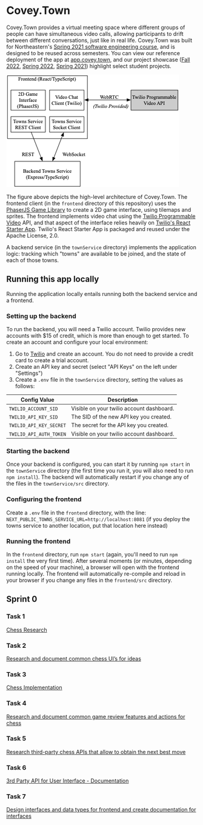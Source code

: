 # Covey.Town

Covey.Town provides a virtual meeting space where different groups of people can have simultaneous video calls, allowing participants to drift between different conversations, just like in real life.
Covey.Town was built for Northeastern's [Spring 2021 software engineering course](https://neu-se.github.io/CS4530-CS5500-Spring-2021/), and is designed to be reused across semesters.
You can view our reference deployment of the app at [app.covey.town](https://app.covey.town/), and our project showcase ([Fall 2022](https://neu-se.github.io/CS4530-Fall-2022/assignments/project-showcase), [Spring 2022](https://neu-se.github.io/CS4530-Spring-2022/assignments/project-showcase), [Spring 2021](https://neu-se.github.io/CS4530-CS5500-Spring-2021/project-showcase)) highlight select student projects.

![Covey.Town Architecture](docs/covey-town-architecture.png)

The figure above depicts the high-level architecture of Covey.Town.
The frontend client (in the `frontend` directory of this repository) uses the [PhaserJS Game Library](https://phaser.io) to create a 2D game interface, using tilemaps and sprites.
The frontend implements video chat using the [Twilio Programmable Video](https://www.twilio.com/docs/video) API, and that aspect of the interface relies heavily on [Twilio's React Starter App](https://github.com/twilio/twilio-video-app-react). Twilio's React Starter App is packaged and reused under the Apache License, 2.0.

A backend service (in the `townService` directory) implements the application logic: tracking which "towns" are available to be joined, and the state of each of those towns.

## Running this app locally

Running the application locally entails running both the backend service and a frontend.

### Setting up the backend

To run the backend, you will need a Twilio account. Twilio provides new accounts with $15 of credit, which is more than enough to get started.
To create an account and configure your local environment:

1. Go to [Twilio](https://www.twilio.com/) and create an account. You do not need to provide a credit card to create a trial account.
2. Create an API key and secret (select "API Keys" on the left under "Settings")
3. Create a `.env` file in the `townService` directory, setting the values as follows:

| Config Value            | Description                               |
| ----------------------- | ----------------------------------------- |
| `TWILIO_ACCOUNT_SID`    | Visible on your twilio account dashboard. |
| `TWILIO_API_KEY_SID`    | The SID of the new API key you created.   |
| `TWILIO_API_KEY_SECRET` | The secret for the API key you created.   |
| `TWILIO_API_AUTH_TOKEN` | Visible on your twilio account dashboard. |

### Starting the backend

Once your backend is configured, you can start it by running `npm start` in the `townService` directory (the first time you run it, you will also need to run `npm install`).
The backend will automatically restart if you change any of the files in the `townService/src` directory.

### Configuring the frontend

Create a `.env` file in the `frontend` directory, with the line: `NEXT_PUBLIC_TOWNS_SERVICE_URL=http://localhost:8081` (if you deploy the towns service to another location, put that location here instead)

### Running the frontend

In the `frontend` directory, run `npm start` (again, you'll need to run `npm install` the very first time). After several moments (or minutes, depending on the speed of your machine), a browser will open with the frontend running locally.
The frontend will automatically re-compile and reload in your browser if you change any files in the `frontend/src` directory.

## Sprint 0

### Task 1
[Chess Research](https://docs.google.com/document/d/1ltdmtVU1qt_3xL7zMYdBfDGNctp5DIB7kuPOp2u8hF0/edit?usp=share_link)

### Task 2
[Research and document common chess UI’s for ideas](https://docs.google.com/document/d/1sRrt-LXmMD0XZuwsx1H9pcTn259IzrWjv2b6xTpSQWk/edit?usp=share_link)

### Task 3
[Chess Implementation](https://docs.google.com/document/d/1QeHZiVdBC0Sml9_cBELD4x3lXeFCeFw6HailgKoM_i8/edit?usp=share_link)

### Task 4
[Research and document common game review features and actions for chess ](https://docs.google.com/document/d/1DC-Zvpw6DinjGFsLewzPPfa1pLaYa0V2NhS9mOU2oaI/edit?usp=share_link)

### Task 5
[Research third-party chess APIs that allow to obtain the next best move ](https://docs.google.com/document/d/1XoSNqdx_ildbTRr0SJjol3wtLF7AhcIjw-_rWmYIDRQ/edit?usp=share_link)

### Task 6
[3rd Party API for User Interface - Documentation](https://docs.google.com/document/d/14h7mEIp4um5r5NJPfUguPTzycIIcw614JpGbsvwFkw8/edit?usp=share_link)

### Task 7
[Design interfaces and data types for frontend and create documentation for interfaces](https://docs.google.com/document/d/1TooDaz6ug2rfLgawBFNe0XpcEqPa4QvlFDVyUWbLrJw/edit?usp=share_link)
